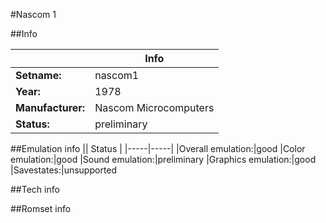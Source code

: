 #Nascom 1

##Info

||Info|
|-----|-----|
|**Setname:**|nascom1
|**Year:**|1978
|**Manufacturer:**|Nascom Microcomputers
|**Status:**|preliminary

##Emulation info
|| Status |
|-----|-----|
|Overall emulation:|good
|Color emulation:|good
|Sound emulation:|preliminary
|Graphics emulation:|good
|Savestates:|unsupported

##Tech info

##Romset info

<!--- START OF EDITED COMMENT DO NOT TOUCH TEXT ABOVE-->
